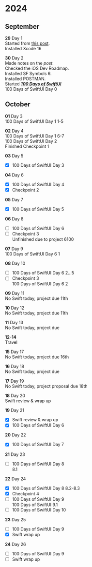# 2024
## September
**29** Day 1  
Started from [this post](https://www.reddit.com/r/iOSProgramming/comments/11qit84/from_hello_world_to_your_first_job_the_selftaught/).  
Installed Xcode 16  

**30** Day 2  
Made notes on the *post*.  
Checked the iOS Dev Roadmap.  
Installed SF Symbols 6.  
Installed POSTMAN.  
Started [***100 Days of SwiftUI***](https://www.hackingwithswift.com/100/swiftui)  
100 Days of SwiftUI Day 0  
## October
**01** Day 3  
100 Days of SwiftUI Day 1 1-5  

**02** Day 4  
100 Days of SwiftUI Day 1 6-7  
100 Days of SwiftUI Day 2  
    Finished Checkpoint 1  

**03** Day 5  
- [x] 100 Days of SwiftUI Day 3  

**04** Day 6  
- [x] 100 Days of SwiftUI Day 4  
- [x] Checkpoint 2  

**05** Day 7  
- [x] 100 Days of SwiftUI Day 5  

**06** Day 8  
- [ ] 100 Days of SwiftUI Day 6  
- [ ] Checkpoint 3  
Unfinished due to project 6100  

**07** Day 9  
100 Days of SwiftUI Day 6 1  

**08** Day 10  
- [ ] 100 Days of SwiftUI Day 6 2...5  
- [ ] Checkpoint 3  
100 Days of SwiftUI Day 6 2  

**09** Day 11  
No Swift today, project due 11th  

**10** Day 12  
No Swift today, project due 11th  

**11** Day 13  
No Swift today, project due  

**12-14**  
Travel  

**15** Day 17  
No Swift today, project due 16th  

**16** Day 18  
No Swift today, project due  

**17** Day 19  
No Swift today, project proposal due 18th  

**18** Day 20  
Swift review & wrap up  

**19** Day 21  
- [x] Swift review & wrap up  
- [x] 100 Days of SwiftUI Day 6  

**20** Day 22  
- [x] 100 Days of SwiftUI Day 7  

**21** Day 23  
- [ ] 100 Days of SwiftUI Day 8  
8.1  

**22** Day 24  
- [x] 100 Days of SwiftUI Day 8 8.2-8.3  
- [x] Checkpoint 4  
- [ ] 100 Days of SwiftUI Day 9  
100 Days of SwiftUI 9.1  
- [ ] 100 Days of SwiftUI Day 10  
  
**23** Day 25  
- [ ] 100 Days of SwiftUI Day 9  
- [x] Swift wrap up  

**24** Day 26  
- [ ] 100 Days of SwiftUI Day 9
- [ ] Swift wrap up
